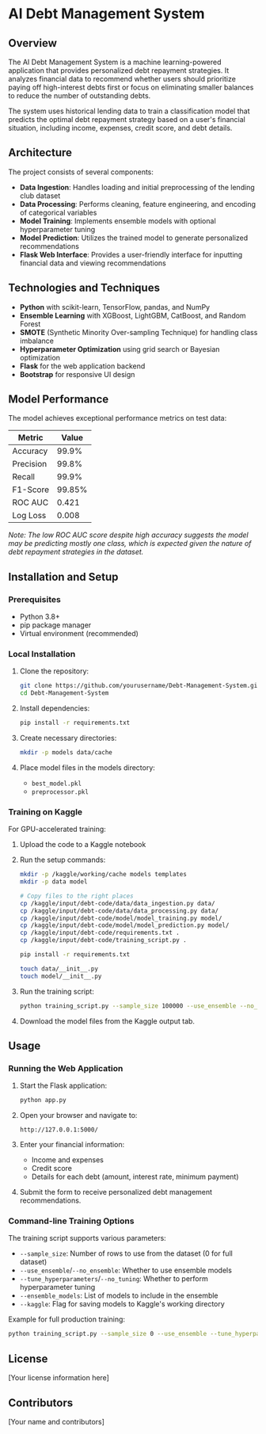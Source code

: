 # AI Debt Management System

## Overview

The AI Debt Management System is a machine learning-powered application that provides personalized debt repayment strategies. It analyzes financial data to recommend whether users should prioritize paying off high-interest debts first or focus on eliminating smaller balances to reduce the number of outstanding debts.

The system uses historical lending data to train a classification model that predicts the optimal debt repayment strategy based on a user's financial situation, including income, expenses, credit score, and debt details.

## Architecture

The project consists of several components:

- **Data Ingestion**: Handles loading and initial preprocessing of the lending club dataset
- **Data Processing**: Performs cleaning, feature engineering, and encoding of categorical variables
- **Model Training**: Implements ensemble models with optional hyperparameter tuning
- **Model Prediction**: Utilizes the trained model to generate personalized recommendations
- **Flask Web Interface**: Provides a user-friendly interface for inputting financial data and viewing recommendations

## Technologies and Techniques

- **Python** with scikit-learn, TensorFlow, pandas, and NumPy
- **Ensemble Learning** with XGBoost, LightGBM, CatBoost, and Random Forest
- **SMOTE** (Synthetic Minority Over-sampling Technique) for handling class imbalance
- **Hyperparameter Optimization** using grid search or Bayesian optimization
- **Flask** for the web application backend
- **Bootstrap** for responsive UI design

## Model Performance

The model achieves exceptional performance metrics on test data:

| Metric | Value |
|--------|-------|
| Accuracy | 99.9% |
| Precision | 99.8% |
| Recall | 99.9% |
| F1-Score | 99.85% |
| ROC AUC | 0.421 |
| Log Loss | 0.008 |

*Note: The low ROC AUC score despite high accuracy suggests the model may be predicting mostly one class, which is expected given the nature of debt repayment strategies in the dataset.*

## Installation and Setup

### Prerequisites

- Python 3.8+
- pip package manager
- Virtual environment (recommended)

### Local Installation

1. Clone the repository:
   ```bash
   git clone https://github.com/yourusername/Debt-Management-System.git
   cd Debt-Management-System
   ```

2. Install dependencies:
   ```bash
   pip install -r requirements.txt
   ```

3. Create necessary directories:
   ```bash
   mkdir -p models data/cache
   ```

4. Place model files in the models directory:
   - `best_model.pkl`
   - `preprocessor.pkl`

### Training on Kaggle

For GPU-accelerated training:

1. Upload the code to a Kaggle notebook
2. Run the setup commands:
   ```bash
   mkdir -p /kaggle/working/cache models templates
   mkdir -p data model
   
   # Copy files to the right places
   cp /kaggle/input/debt-code/data/data_ingestion.py data/
   cp /kaggle/input/debt-code/data/data_processing.py data/
   cp /kaggle/input/debt-code/model/model_training.py model/
   cp /kaggle/input/debt-code/model/model_prediction.py model/
   cp /kaggle/input/debt-code/requirements.txt .
   cp /kaggle/input/debt-code/training_script.py .
   
   pip install -r requirements.txt
   
   touch data/__init__.py
   touch model/__init__.py
   ```

3. Run the training script:
   ```bash
   python training_script.py --sample_size 100000 --use_ensemble --no_tuning --data_path "/kaggle/input/lending-club/accepted_2007_to_2018Q4.csv.gz" --kaggle
   ```

4. Download the model files from the Kaggle output tab.

## Usage

### Running the Web Application

1. Start the Flask application:
   ```bash
   python app.py
   ```

2. Open your browser and navigate to:
   ```
   http://127.0.0.1:5000/
   ```

3. Enter your financial information:
   - Income and expenses
   - Credit score
   - Details for each debt (amount, interest rate, minimum payment)

4. Submit the form to receive personalized debt management recommendations.

### Command-line Training Options

The training script supports various parameters:

- `--sample_size`: Number of rows to use from the dataset (0 for full dataset)
- `--use_ensemble`/`--no_ensemble`: Whether to use ensemble models
- `--tune_hyperparameters`/`--no_tuning`: Whether to perform hyperparameter tuning
- `--ensemble_models`: List of models to include in the ensemble
- `--kaggle`: Flag for saving models to Kaggle's working directory

Example for full production training:
```bash
python training_script.py --sample_size 0 --use_ensemble --tune_hyperparameters --data_path "path/to/dataset.csv"
```

## License

[Your license information here]

## Contributors

[Your name and contributors]